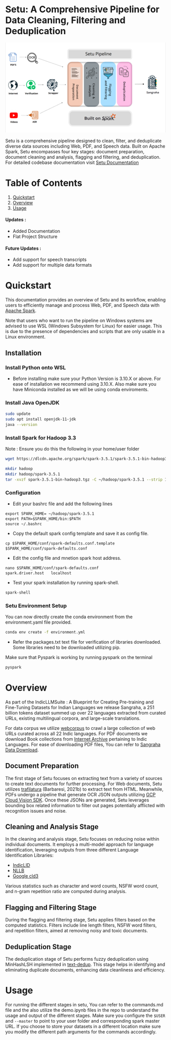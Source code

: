 # Setu: A Comprehensive Pipeline for Data Cleaning, Filtering and Deduplication

<img src="setu.png" alt="image" width="700" height="auto">

Setu is a comprehensive pipeline designed to clean, filter, and deduplicate diverse data sources including Web, PDF, and Speech data. Built on Apache Spark, Setu encompasses four key stages: document preparation, document cleaning and analysis, flagging and filtering, and deduplication. For detailed codebase documentation visit [Setu Documentation](https://ai4bharat.github.io/setu/setu.html)

# Table of Contents

1. [Quickstart](#quickstart)
2. [Overview](#overview)
3. [Usage](#usage)

#### Updates :

- Added Documentation
- Flat Project Structure

#### Future Updates :

- Add support for speech transcripts
- Add support for multiple data formats

# Quickstart

This documentation provides an overview of Setu and its workflow, enabling users to efficiently manage and process Web, PDF, and Speech data with [Apache Spark](https://spark.apache.org/downloads.html).

Note that users who want to run the pipeline on Windows systems are advised to use WSL (Windows Subsystem for Linux) for easier usage. This is due to the presence of dependencies and scripts that are only usable in a Linux environment.

## Installation

### Install Python onto WSL

- Before installing make sure your Python Version is 3.10.X or above. For ease of installation we recommend using 3.10.X. Also make sure you have Miniconda installed as we will be using conda enviroments.

### Install Java OpenJDK

```bash
sudo update
sudo apt install openjdk-11-jdk
java --version
```

### Install Spark for Hadoop 3.3

Note : Ensure you do this the following in your home/user folder

```bash
wget https://dlcdn.apache.org/spark/spark-3.5.1/spark-3.5.1-bin-hadoop3.tgz
```

```bash
mkdir hadoop
mkdir hadoop/spark-3.5.1
tar -xvzf spark-3.5.1-bin-hadoop3.tgz -C ~/hadoop/spark-3.5.1 --strip 1
```

### Configuration

- Edit your bashrc file and add the following lines

```
export SPARK_HOME= ~/hadoop/spark-3.5.1
export PATH=$SPARK_HOME/bin:$PATH
source ~/.bashrc
```

- Copy the default spark config template and save it as config file.

```
cp $SPARK_HOME/conf/spark-defaults.conf.template $SPARK_HOME/conf/spark-defaults.conf
```

- Edit the config file and mnetion spark host address.

```
nano $SPARK_HOME/conf/spark-defaults.conf
spark.driver.host	localhost
```

- Test your spark installation by running spark-shell.

```bash
spark-shell
```

### Setu Environment Setup

You can now directly create the conda environment from the environment.yaml file provided.

```bash
conda env create -f environment.yml
```

- Refer the packages.txt text file for verification of libraries downloaded. Some libraries need to be downloaded utilizing pip.

Make sure that Pyspark is working by running pyspark on the terminal

```bash
pyspark
```

# Overview

As part of the IndicLLMSuite : A Blueprint for Creating Pre-training and Fine-Tuning Datasets for Indian Languages we release Sangraha, a 251 billion tokens dataset summed up over 22 languages extracted from curated URLs, existing multilingual corpora, and large-scale translations.

For data corpus we utilize [webcorpus](https://github.com/AI4Bharat/webcorpus) to crawl a large collection of web URLs curated across all 22 Indic languages. For PDF documents we download Book collections from [Internet Archive](archive.org) pertaining to Indic Languages. For ease of downloading PDF files, You can refer to [Sangraha Data Download](https://github.com/AI4Bharat/sangraha-download-pipeline).

## Document Preparation

The first stage of Setu focuses on extracting text from a variety of sources to create text documents for further processing. For Web documents, Setu utilizes [trafilatura](https://trafilatura.readthedocs.io/en/latest/) (Barbaresi, 2021b) to extract text from HTML. Meanwhile, PDFs undergo a pipeline that generate OCR JSON outputs utilizing [GCP Cloud Vision SDK](https://cloud.google.com/sdk/gcloud/reference/ml/vision/detect-text-pdf). Once these JSONs are generated, Setu leverages bounding box related information to filter out pages potentially afflicted with recognition issues and noise.

## Cleaning and Analysis Stage

In the cleaning and analysis stage, Setu focuses on reducing noise within individual documents. It employs a multi-model approach for language identification, leveraging outputs from three different Language Identification Libraries:

- [IndicLID](https://github.com/AI4Bharat/IndicLID)
- [NLLB](https://huggingface.co/facebook/fasttext-language-identification)
- [Google cld3](https://github.com/google/cld3)

Various statistics such as character and word counts, NSFW word count, and n-gram repetition ratio are computed during analysis.

## Flagging and Filtering Stage

During the flagging and filtering stage, Setu applies filters based on the computed statistics. Filters include line length filters, NSFW word filters, and repetition filters, aimed at removing noisy and toxic documents.

## Deduplication Stage

The deduplication stage of Setu performs fuzzy deduplication using MinHashLSH implemented in [text-dedup](https://github.com/ChenghaoMou/text-dedup). This stage helps in identifying and eliminating duplicate documents, enhancing data cleanliness and efficiency.

# Usage

For running the different stages in setu, You can refer to the commands.md file and the also utilize the demo.ipynb files in the repo to understand the usage and output of the different stages. Make sure you configure the `$USER` and `--master` to point to your user folder and corresponding spark master URL. If you choose to store your datasets in a different location make sure you modify the different path arguments for the commands accordingly.
